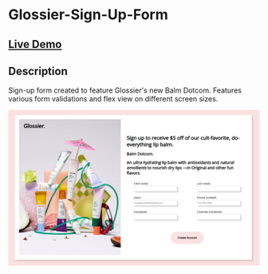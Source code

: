 # Glossier-Sign-Up-Form

## [Live Demo](https://linmelissa.github.io/Sign-Up-Form/)

## Description
Sign-up form created to feature Glossier's new Balm Dotcom. Features various form validations and flex view on different screen sizes.

<p align="center">
  <img src="/images/preview.png">
</p>
